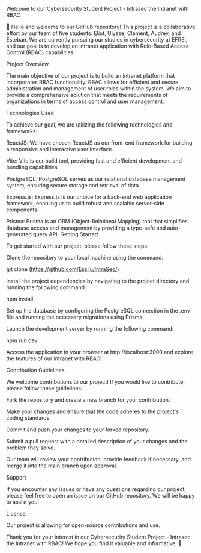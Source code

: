 Welcome to our Cybersecurity Student Project - Intrasec the Intranet with RBAC


👋 Hello and welcome to our GitHub repository! This project is a collaborative effort by our team of five students: Eliot, Ulysse, Clément, Audrey, and Esteban. We are currently pursuing our studies in cybersecurity at EFREI, and our goal is to develop an intranet application with Role-Based Access Control (RBAC) capabilities.


Project Overview

The main objective of our project is to build an intranet platform that incorporates RBAC functionality. RBAC allows for efficient and secure administration and management of user roles within the system. We aim to provide a comprehensive solution that meets the requirements of organizations in terms of access control and user management.

Technologies Used

To achieve our goal, we are utilizing the following technologies and frameworks:

ReactJS: We have chosen ReactJS as our front-end framework for building a responsive and interactive user interface.

Vite: Vite is our build tool, providing fast and efficient development and bundling capabilities.

PostgreSQL: PostgreSQL serves as our relational database management system, ensuring secure storage and retrieval of data.

Express.js: Express.js is our choice for a back-end web application framework, enabling us to build robust and scalable server-side components.

Prisma: Prisma is an ORM (Object-Relational Mapping) tool that simplifies database access and management by providing a type-safe and auto-generated query API.
Getting Started



To get started with our project, please follow these steps:


Clone the repository to your local machine using the command:

git clone (https://github.com/Essilu/IntraSec/)


Install the project dependencies by navigating to the project directory and running the following command:

npm install

Set up the database by configuring the PostgreSQL connection in the .env file and running the necessary migrations using Prisma.


Launch the development server by running the following command:

npm run dev


Access the application in your browser at http://localhost:3000 and explore the features of our intranet with RBAC!




Contribution Guidelines

We welcome contributions to our project! If you would like to contribute, please follow these guidelines:

Fork the repository and create a new branch for your contribution.

Make your changes and ensure that the code adheres to the project's coding standards.

Commit and push your changes to your forked repository.

Submit a pull request with a detailed description of your changes and the problem they solve.

Our team will review your contribution, provide feedback if necessary, and merge it into the main branch upon approval.



Support

If you encounter any issues or have any questions regarding our project, please feel free to open an issue on our GitHub repository. We will be happy to assist you!

License

Our project is allowing for open-source contributions and use.

Thank you for your interest in our Cybersecurity Student Project - Intrasec the Intranet with RBAC! We hope you find it valuable and informative. 🚀
